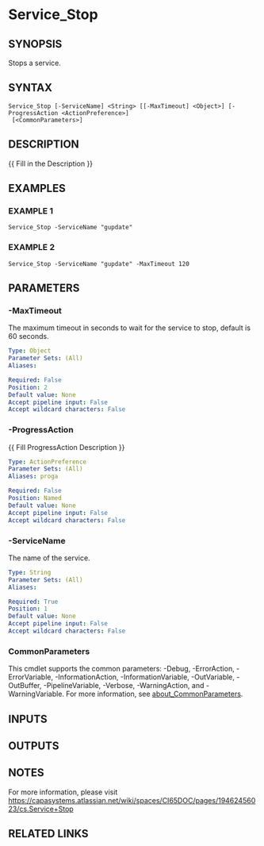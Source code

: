 # Service_Stop

## SYNOPSIS
Stops a service.

## SYNTAX

```
Service_Stop [-ServiceName] <String> [[-MaxTimeout] <Object>] [-ProgressAction <ActionPreference>]
 [<CommonParameters>]
```

## DESCRIPTION
{{ Fill in the Description }}

## EXAMPLES

### EXAMPLE 1
```
Service_Stop -ServiceName "gupdate"
```

### EXAMPLE 2
```
Service_Stop -ServiceName "gupdate" -MaxTimeout 120
```

## PARAMETERS

### -MaxTimeout
The maximum timeout in seconds to wait for the service to stop, default is 60 seconds.

```yaml
Type: Object
Parameter Sets: (All)
Aliases:

Required: False
Position: 2
Default value: None
Accept pipeline input: False
Accept wildcard characters: False
```

### -ProgressAction
{{ Fill ProgressAction Description }}

```yaml
Type: ActionPreference
Parameter Sets: (All)
Aliases: proga

Required: False
Position: Named
Default value: None
Accept pipeline input: False
Accept wildcard characters: False
```

### -ServiceName
The name of the service.

```yaml
Type: String
Parameter Sets: (All)
Aliases:

Required: True
Position: 1
Default value: None
Accept pipeline input: False
Accept wildcard characters: False
```

### CommonParameters
This cmdlet supports the common parameters: -Debug, -ErrorAction, -ErrorVariable, -InformationAction, -InformationVariable, -OutVariable, -OutBuffer, -PipelineVariable, -Verbose, -WarningAction, and -WarningVariable. For more information, see [about_CommonParameters](http://go.microsoft.com/fwlink/?LinkID=113216).

## INPUTS

## OUTPUTS

## NOTES
For more information, please visit https://capasystems.atlassian.net/wiki/spaces/CI65DOC/pages/19462456023/cs.Service+Stop

## RELATED LINKS
